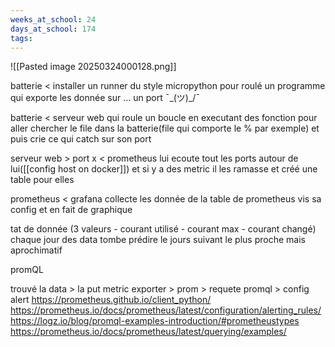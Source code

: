 ```yaml
---
weeks_at_school: 24
days_at_school: 174
tags:
---
```

![[Pasted image 20250324000128.png]]

batterie < installer un runner du style micropython pour roulé un programme qui exporte les donnée sur ... un port ¯\_(ツ)_/¯

batterie < serveur web qui roule un boucle en executant des fonction pour aller chercher le file dans la batterie(file qui comporte le % par exemple) et puis crie ce qui catch sur son port

serveur web > port x < prometheus lui ecoute tout les ports autour de lui([[config host on docker]]) et si y a des metric il les ramasse et créé une table pour elles

prometheus < grafana collecte les donnée de la table de prometheus vis sa config et en fait de graphique 


tat de donnée (3 valeurs - courant utilisé -  courant max - courant changé) 
chaque jour des data tombe 
prédire le jours suivant le plus proche mais aprochimatif

promQL

trouvé la data > la put metric exporter > prom > requete promql > config alert
https://prometheus.github.io/client_python/
https://prometheus.io/docs/prometheus/latest/configuration/alerting_rules/
https://logz.io/blog/promql-examples-introduction/#prometheustypes
https://prometheus.io/docs/prometheus/latest/querying/examples/